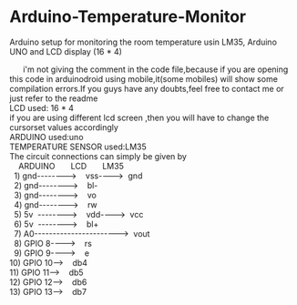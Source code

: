 # Arduino-Temperature-Monitor
Arduino setup for monitoring the room temperature usin LM35, Arduino UNO and LCD display (16 * 4)

&nbsp;&nbsp;&nbsp;&nbsp;&nbsp;&nbsp;i'm not giving the comment in the code file,because if you are opening this code in arduinodroid using mobile,it(some mobiles) will show some compilation errors.If you guys have any doubts,feel free to contact me or just refer to the readme\
LCD used: 16 * 4\
if you are using different lcd screen ,then you will have to change the cursorset values accordingly\
ARDUINO used:uno\
TEMPERATURE SENSOR used:LM35\
The circuit connections can simply be given by\
&nbsp;&nbsp;&nbsp;&nbsp;ARDUINO&nbsp;&nbsp;&nbsp;&nbsp;&nbsp;&nbsp;&nbsp;LCD&nbsp;&nbsp;&nbsp;&nbsp;&nbsp;&nbsp;&nbsp;LM35\
&nbsp;&nbsp;1)&nbsp;gnd-------->&nbsp;&nbsp;&nbsp;&nbsp;vss---->&nbsp;&nbsp;gnd\
&nbsp;&nbsp;2)&nbsp;gnd-------->&nbsp;&nbsp;&nbsp;&nbsp;bl-\
&nbsp;&nbsp;3)&nbsp;gnd-------->&nbsp;&nbsp;&nbsp;&nbsp;vo&nbsp;&nbsp;\
&nbsp;&nbsp;4)&nbsp;gnd-------->&nbsp;&nbsp;&nbsp;&nbsp;rw&nbsp;&nbsp;\
&nbsp;&nbsp;5)&nbsp;5v &nbsp;-------->&nbsp;&nbsp;&nbsp;&nbsp;vdd---->&nbsp;&nbsp;vcc\
&nbsp;&nbsp;6)&nbsp;5v &nbsp;-------->&nbsp;&nbsp;&nbsp;&nbsp;bl+&nbsp;&nbsp;\
&nbsp;&nbsp;7)&nbsp;A0----------------------->&nbsp;&nbsp;vout\
&nbsp;&nbsp;8)&nbsp;GPIO 8---->&nbsp;&nbsp;&nbsp;&nbsp;rs &nbsp;&nbsp;\
&nbsp;&nbsp;9)&nbsp;GPIO 9---->&nbsp;&nbsp;&nbsp;&nbsp;e  &nbsp;&nbsp;\
10)&nbsp;GPIO 10-->&nbsp;&nbsp;&nbsp;&nbsp;db4&nbsp;&nbsp;   \
11)&nbsp;GPIO 11-->&nbsp;&nbsp;&nbsp;&nbsp;db5&nbsp;&nbsp;   \
12)&nbsp;GPIO 12-->&nbsp;&nbsp;&nbsp;&nbsp;db6&nbsp;&nbsp;   \
13)&nbsp;GPIO 13-->&nbsp;&nbsp;&nbsp;&nbsp;db7&nbsp;&nbsp;   
